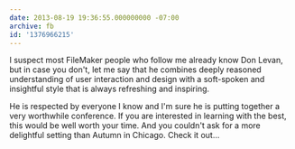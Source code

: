 ```yaml
---
date: 2013-08-19 19:36:55.000000000 -07:00
archive: fb
id: '1376966215'
---
```


I suspect most FileMaker people who follow me already know Don Levan, but in case you don't, let me say that he combines deeply reasoned understanding of user interaction and design with a soft-spoken and insightful style that is always refreshing and inspiring.

He is respected by everyone I know and I'm sure he is putting together a very worthwhile conference. If you are interested in learning with the best, this would be well worth your time. And you couldn't ask for a more delightful setting than Autumn in Chicago. Check it out…
